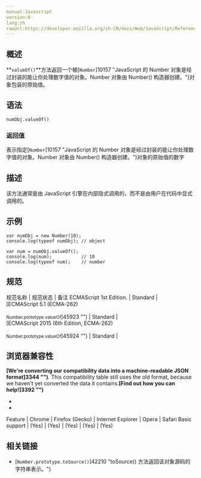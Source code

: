 ```yaml
---
manual:Javascript
version:0
lang:zh
rawUrl:https://developer.mozilla.org/zh-CN/docs/Web/JavaScript/Reference/Global_Objects/Number/valueOf
---
```





## 概述<a name="Summary"></a>


**`valueOf()`**方法返回一个被[`Number`]10157 "JavaScript 的 Number 对象是经过封装的能让你处理数字值的对象。Number 对象由 Number() 构造器创建。")对象包装的原始值。


## 语法<a name="Syntax"></a>

```
numObj.valueOf()
```

### 返回值<a name="Parameters"></a>


表示指定[`Number`]10157 "JavaScript 的 Number 对象是经过封装的能让你处理数字值的对象。Number 对象由 Number() 构造器创建。")对象的原始值的数字


## 描述<a name="Description"></a>


该方法通常是由 JavaScript 引擎在内部隐式调用的，而不是由用户在代码中显式调用的。


## 示例<a name="Examples"></a>

```
var numObj = new Number(10);
console.log(typeof numObj); // object

var num = numObj.valueOf();
console.log(num);           // 10
console.log(typeof num);    // number
```

## 规范<a name="规范"></a>

规范名称 | 规范状态 | 备注 
ECMAScript 1st Edition. | Standard |  
[ECMAScript 5.1 (ECMA-262)<br></br><small>Number.prototype.valueOf</small>]45923 "") | Standard |  
[ECMAScript 2015 (6th Edition, ECMA-262)<br></br><small>Number.prototype.valueOf</small>]45924 "") | Standard |  


## 浏览器兼容性<a name="浏览器兼容性"></a>


**[We&#39;re converting our compatibility data into a machine-readable JSON format]3344 "")**. This compatibility table still uses the old format, because we haven&#39;t yet converted the data it contains.**[Find out how you can help!]3392 "")**


* 
* 

Feature | Chrome | Firefox (Gecko) | Internet Explorer | Opera | Safari 
Basic support | (Yes) | (Yes) | (Yes) | (Yes) | (Yes) 





## 相关链接<a name="See_also"></a>

* [`Number.prototype.toSource()`]42210 "toSource() 方法返回该对象源码的字符串表示。")



